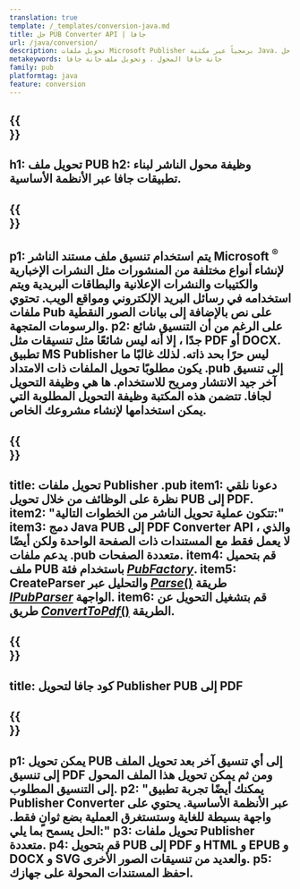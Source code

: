 ```yaml
---
translation: true
template: /_templates/conversion-java.md
title: حل PUB Converter API | جافا
url: /java/conversion/
description: تحويل ملفات Microsoft Publisher برمجياً عبر مكتبة Java. حل API بسيط لبناء مشروع جافا الخاص بمحول PUB.
metakeywords: حانة جافا المحول ، وتحويل ملف حانة جافا
family: pub
platformtag: java
feature: conversion
---
```


{{<section banner>}}
---
h1: تحويل ملف PUB
h2: وظيفة محول الناشر لبناء تطبيقات جافا عبر الأنظمة الأساسية.
---

{{<section overview>}}
---
p1: يتم استخدام تنسيق ملف مستند الناشر Microsoft <sup> ® </sup> لإنشاء أنواع مختلفة من المنشورات مثل النشرات الإخبارية والكتيبات والنشرات الإعلانية والبطاقات البريدية ويتم استخدامه في رسائل البريد الإلكتروني ومواقع الويب. تحتوي ملفات Pub على نص بالإضافة إلى بيانات الصور النقطية والرسومات المتجهة.
p2: على الرغم من أن التنسيق شائع جدًا ، إلا أنه ليس شائعًا مثل تنسيقات مثل PDF أو DOCX. تطبيق MS Publisher ليس حرًا بحد ذاته. لذلك غالبًا ما يكون مطلوبًا تحويل الملفات ذات الامتداد .pub إلى تنسيق آخر جيد الانتشار ومريح للاستخدام. ها هي وظيفة التحويل لجافا. تتضمن هذه المكتبة وظيفة التحويل المطلوبة التي يمكن استخدامها لإنشاء مشروعك الخاص.
---

{{<section feature1>}}
---
title: تحويل ملفات Publisher .pub
item1: دعونا نلقي نظرة على الوظائف من خلال تحويل PUB إلى PDF.
item2: "تتكون عملية تحويل الناشر من الخطوات التالية:"
item3: دمج Java PUB إلى PDF Converter API ، والذي لا يعمل فقط مع المستندات ذات الصفحة الواحدة ولكن أيضًا يدعم ملفات .pub متعددة الصفحات.
item4: قم بتحميل ملف PUB باستخدام فئة [*PubFactory*](https://reference.aspose.com/pub/java/com.aspose.pub/PubFactory).
item5: CreateParser والتحليل عبر [*Parse*()](https://reference.aspose.com/pub/java/com.aspose.pub/IPubParser#parse--) طريقة [*IPubParser*](https://reference.aspose.com/pub/java/com.aspose.pub/IPubParser) الواجهة.
item6: قم بتشغيل التحويل عن طريق [*ConvertToPdf*()](https://reference.aspose.com/pub/java/com.aspose.pub/IPdfConverter#convertToPdf-com.aspose.pub.Document-java.io.OutputStream-) الطريقة.
---

{{<section codeexample>}}
---
title: كود جافا لتحويل Publisher PUB إلى PDF
---

{{<section summary>}}
---
p1: يمكن تحويل PUB إلى أي تنسيق آخر بعد تحويل الملف إلى تنسيق PDF ومن ثم يمكن تحويل هذا الملف المحول إلى التنسيق المطلوب.
p2: "يمكنك أيضًا تجربة تطبيق Publisher Converter عبر الأنظمة الأساسية. يحتوي على واجهة بسيطة للغاية وستستغرق العملية بضع ثوانٍ فقط. الحل يسمح بما يلي:"
p3: تحويل ملفات Publisher متعددة.
p4: قم بتحويل PUB إلى PDF و HTML و EPUB و DOCX و SVG والعديد من تنسيقات الصور الأخرى.
p5: احفظ المستندات المحولة على جهازك.
---